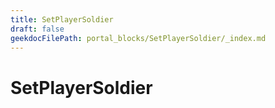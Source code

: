 ```yaml
---
title: SetPlayerSoldier
draft: false
geekdocFilePath: portal_blocks/SetPlayerSoldier/_index.md
---
```

# SetPlayerSoldier